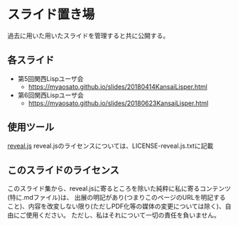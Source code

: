 # スライド置き場

過去に用いた用いたスライドを管理すると共に公開する。

## 各スライド

* 第5回関西Lispユーザ会
  * https://myaosato.github.io/slides/20180414KansaiLisper.html
* 第6回関西Lispユーザ会
  * https://myaosato.github.io/slides/20180623KansaiLisper.html

## 使用ツール
[reveal.js](https://github.com/hakimel/reveal.js/)
reveal.jsのライセンスについては、LICENSE-reveal.js.txtに記載

## このスライドのライセンス
このスライド集から、reveal.jsに寄るところを除いた純粋に私に寄るコンテンツ(特に.mdファイル)は、
出展の明記があり(つまりこのページのURLを明記すること)、内容を改変しない限り(ただしPDF化等の媒体の変更については除く)、自由にご使用ください。
ただし、私はそれについて一切の責任を負いません。
